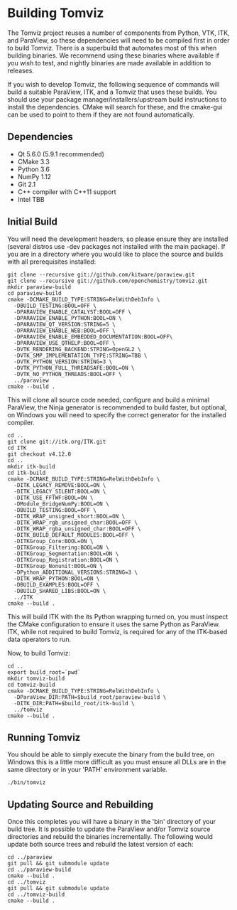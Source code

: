 Building Tomviz
===============

The Tomviz project reuses a number of components from Python, VTK, ITK, and
ParaView, so these dependencies will need to be compiled first in order to
build Tomviz. There is a superbuild that automates most of this when building
binaries. We recommend using these binaries where available if you wish to
test, and nightly binaries are made available in addition to releases.

If you wish to develop Tomviz, the following sequence of commands will build
a suitable ParaView, ITK, and a Tomviz that uses these builds. You should use
your package manager/installers/upstream build instructions to install the
dependencies. CMake will search for these, and the cmake-gui can be used to
point to them if they are not found automatically.

Dependencies
------------

 * Qt 5.6.0 (5.9.1 recommended)
 * CMake 3.3
 * Python 3.6
 * NumPy 1.12
 * Git 2.1
 * C++ compiler with C++11 support
 * Intel TBB

Initial Build
-------------

You will need the development headers, so please ensure they are installed
(several distros use -dev packages not installed with the main package). If
you are in a directory where you would like to place the source and builds
with all prerequisites installed:

    git clone --recursive git://github.com/kitware/paraview.git
    git clone --recursive git://github.com/openchemistry/tomviz.git
    mkdir paraview-build
    cd paraview-build
    cmake -DCMAKE_BUILD_TYPE:STRING=RelWithDebInfo \
      -DBUILD_TESTING:BOOL=OFF \
      -DPARAVIEW_ENABLE_CATALYST:BOOL=OFF \
      -DPARAVIEW_ENABLE_PYTHON:BOOL=ON \
      -DPARAVIEW_QT_VERSION:STRING=5 \
      -DPARAVIEW_ENABLE_WEB:BOOL=OFF \
      -DPARAVIEW_ENABLE_EMBEDDED_DOCUMENTATION:BOOL=OFF\
      -DPARAVIEW_USE_QTHELP:BOOL=OFF \
      -DVTK_RENDERING_BACKEND:STRING=OpenGL2 \
      -DVTK_SMP_IMPLEMENTATION_TYPE:STRING=TBB \
      -DVTK_PYTHON_VERSION:STRING=3 \
      -DVTK_PYTHON_FULL_THREADSAFE:BOOL=ON \
      -DVTK_NO_PYTHON_THREADS:BOOL=OFF \
      ../paraview
    cmake --build .

This will clone all source code needed, configure and build a minimal ParaView,
the Ninja generator is recommended to build faster, but optional, on Windows
you will need to specify the correct generator for the installed compiler.

    cd ..
    git clone git://itk.org/ITK.git
    cd ITK
    git checkout v4.12.0
    cd ..
    mkdir itk-build
    cd itk-build
    cmake -DCMAKE_BUILD_TYPE:STRING=RelWithDebInfo \
      -DITK_LEGACY_REMOVE:BOOL=ON \
      -DITK_LEGACY_SILENT:BOOL=ON \
      -DITK_USE_FFTWF:BOOL=ON \
      -DModule_BridgeNumPy:BOOL=ON \
      -DBUILD_TESTING:BOOL=OFF \
      -DITK_WRAP_unsigned_short:BOOL=ON \
      -DITK_WRAP_rgb_unsigned_char:BOOL=OFF \
      -DITK_WRAP_rgba_unsigned_char:BOOL=OFF \
      -DITK_BUILD_DEFAULT_MODULES:BOOL=OFF \
      -DITKGroup_Core:BOOL=ON \
      -DITKGroup_Filtering:BOOL=ON \
      -DITKGroup_Segmentation:BOOL=ON \
      -DITKGroup_Registration:BOOL=ON \
      -DITKGroup_Nonunit:BOOL=ON \
      -DPython_ADDITIONAL_VERSIONS:STRING=3 \
      -DITK_WRAP_PYTHON:BOOL=ON \
      -DBUILD_EXAMPLES:BOOL=OFF \
      -DBUILD_SHARED_LIBS:BOOL=ON \
      ../ITK
    cmake --build .

This will build ITK with the its Python wrapping turned on, you must inspect
the CMake configuration to ensure it uses the same Python as ParaView. ITK,
while not required to build Tomviz, is required for any of the ITK-based data
operators to run.

Now, to build Tomviz:

    cd ..
    export build_root=`pwd`
    mkdir tomviz-build
    cd tomviz-build
    cmake -DCMAKE_BUILD_TYPE:STRING=RelWithDebInfo \
      -DParaView_DIR:PATH=$build_root/paraview-build \
      -DITK_DIR:PATH=$build_root/itk-build \
      ../tomviz
    cmake --build .

Running Tomviz
--------------

You should be able to simply execute the binary from the build tree, on Windows
this is a little more difficult as you must ensure all DLLs are in the same
directory or in your 'PATH' environment variable.

    ./bin/tomviz

Updating Source and Rebuilding
------------------------------

Once this completes you will have a binary in the 'bin' directory of your build
tree. It is possible to update the ParaView and/or Tomviz source directories
and rebuild the binaries incrementally. The following would update both source
trees and rebuild the latest version of each:

    cd ../paraview
    git pull && git submodule update
    cd ../paraview-build
    cmake --build .
    cd ../tomviz
    git pull && git submodule update
    cd ../tomviz-build
    cmake --build .
